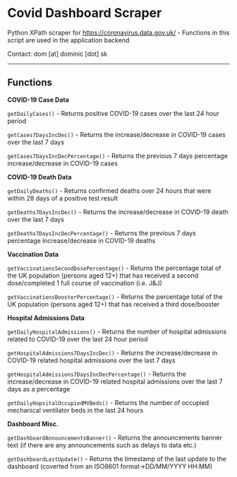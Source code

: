 # Covid Dashboard Scraper

Python XPath scraper for https://coronavirus.data.gov.uk/ - Functions in this script are used in the application backend

Contact: dom [at] dominic [dot] sk

***

## Functions

**COVID-19 Case Data**

`getDailyCases()` - Returns positive COVID-19 cases over the last 24 hour period

`getCases7DaysIncDec()` - Returns the increase/decrease in COVID-19 cases over the last 7 days

`getCases7DaysIncDecPercentage()` - Returns the previous 7 days percentage increase/decrease in COVID-19 cases

**COVID-19 Death Data**

`getDailyDeaths()` - Returns confirmed deaths over 24 hours that were within 28 days of a positive test result

`getDeaths7DaysIncDec()` - Returns the increase/decrease in COVID-19 death over the last 7 days

`getDeaths7DaysIncDecPercentage()` - Returns the previous 7 days percentage increase/decrease in COVID-19 deaths

**Vaccination Data**

`getVaccinationsSecondDosePercentage()` - Returns the percentage total of the UK population (persons aged 12+) that has received a second dose/completed 1 full course of vaccination (i.e. J&J)

`getVaccinationsBoosterPercentage()` - Returns the percentage total of the UK population (persons aged 12+) that has received a third dose/booster

**Hospital Admissions Data**

`getDailyHospitalAdmissions()` - Returns the number of hospital admissions related to COVID-19 over the last 24 hour period

`getHospitalAdmissions7DaysIncDec()` - Returns the increase/decrease in COVID-19 related hospital admissions over the last 7 days

`getHospitalAdmissions7DaysIncDecPercentage()` - Returns the increase/decrease in COVID-19 related hospital admissions over the last 7 days as a percentage

`getDailyHopsitalOccupiedMVBeds()` - Returns the number of occupied mechanical ventilator beds in the last 24 hours

**Dashboard Misc.**

`getDashboardAnnouncementsBanner()` - Returns the announcements banner text (if there are any announcements such as delays to data etc.)

`getDashboardLastUpdate()` - Returns the timestamp of the last update to the dashboard (coverted from an ISO8601 format->DD/MM/YYYY HH:MM)